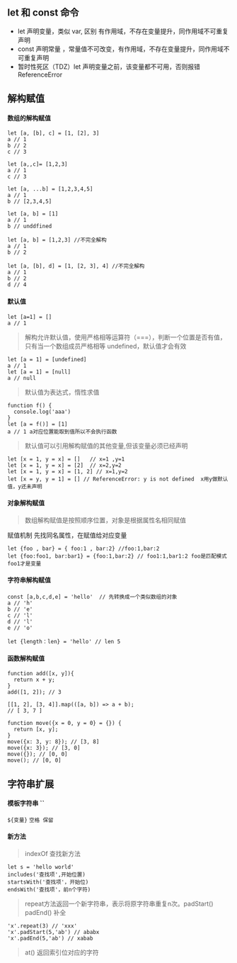 
## let 和 const 命令

- let 声明变量，类似 var, 区别 有作用域，不存在变量提升，同作用域不可重复声明
- const 声明常量 ，常量值不可改变，有作用域，不存在变量提升，同作用域不可重复声明
- 暂时性死区（TDZ）let 声明变量之前，该变量都不可用，否则报错 ReferenceError

## 解构赋值

#### 数组的解构赋值

```
let [a, [b], c] = [1, [2], 3]
a // 1
b // 2
c // 3
```

```
let [a,,c]= [1,2,3]
a // 1
c // 3
```

```
let [a, ...b] = [1,2,3,4,5]
a // 1
b // [2,3,4,5]
```

```
let [a, b] = [1]
a // 1
b // unddfined
```

```
let [a, b] = [1,2,3] //不完全解构
a // 1
b // 2
```

```
let [a, [b], d] = [1, [2, 3], 4] //不完全解构
a // 1
b // 2
d // 4
```

#### 默认值

```
let [a=1] = []
a // 1
```

> 解构允许默认值，使用严格相等运算符（===），判断一个位置是否有值，只有当一个数组成员严格相等 undefined，默认值才会有效

```
let [a = 1] = [undefined]
a // 1
let [a = 1] = [null]
a // null
```

> 默认值为表达式，惰性求值

```
function f() {
  console.log('aaa')
}
let [a = f()] = [1]
a // 1 a对应位置能取到值所以不会执行函数
```

> 默认值可以引用解构赋值的其他变量,但该变量必须已经声明

```
let [x = 1, y = x] = []   // x=1 ,y=1
let [x = 1, y = x] = [2]  // x=2,y=2
let [x = 1, y = x] = [1, 2] // x=1,y=2
let [x = y, y = 1] = [] // ReferenceError: y is not defined  x用y做默认值，y还未声明
```

#### 对象解构赋值

> 数组解构赋值是按照顺序位置，对象是根据属性名相同赋值

赋值机制 先找同名属性，在赋值给对应变量

```
let {foo , bar} = { foo:1 , bar:2} //foo:1,bar:2
let {foo:foo1, bar:bar1} = {foo:1,bar:2} // foo1:1,bar1:2 foo是匹配模式 foo1才是变量
```

#### 字符串解构赋值

```
const [a,b,c,d,e] = 'hello'  // 先转换成一个类似数组的对象
a // 'h'
b // 'e'
c // 'l'
d // 'l'
e // 'o'

let {length：len} = 'hello' // len 5
```
#### 函数解构赋值
```
function add([x, y]){
  return x + y;
}
add([1, 2]); // 3

[[1, 2], [3, 4]].map(([a, b]) => a + b);
// [ 3, 7 ]

function move({x = 0, y = 0} = {}) {
  return [x, y];
}
move({x: 3, y: 8}); // [3, 8]
move({x: 3}); // [3, 0]
move({}); // [0, 0]
move(); // [0, 0]
```

## 字符串扩展

#### 模板字符串 ``

 `${变量}`  `空格 保留  ` 

#### 新方法
> indexOf 查找新方法
```
let s = 'hello world'
includes('查找项',开始位置)  
startsWith('查找项'，开始位)
endsWith('查找项'，前n个字符)
```
> repeat方法返回一个新字符串，表示将原字符串重复n次。padStart() padEnd() 补全
```
'x'.repeat(3) // 'xxx'
'x'.padStart(5,'ab') // ababx
'x'.padEnd(5,'ab') // xabab
 ```
> at() 返回索引位对应的字符

